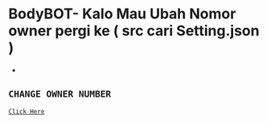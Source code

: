 # BodyBOT- Kalo Mau Ubah Nomor owner pergi ke ( src cari Setting.json )
-



## `CHANGE OWNER NUMBER`
[`Click Here`](https://github.com/Mujipro78/BodyBOT-/blob/main/src/settings.json)
